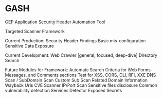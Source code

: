 # GASH
GEP Application Security Header Automation Tool 

Targeted Scanner Framework

  Current Production:
  Security Header Findings
  Basic mis-configuration
  Sensitive Data Exposure
  
  Current Development:
  Web Crawler [general, focused, deep-dive]
  Directory Search
  
  Future Modules for Framework:
  Automate Search Criteria for Web Forms Messages, and Comments sections
  Test for XSS, CORS, CLI, RFI, XXE
  DNS Scan / SubDomain Scan
  Custom Sub Scan
  Related Domain Information
  Wayback Urls
  CVE Scanner
  IP/Port Scan
  Sensitive files disclosure
  Common vulnerability detection
  Services Detector
  Exposed Secrets
 

